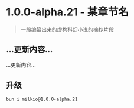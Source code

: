 # 1.0.0-alpha.21 - 某章节名

> 一段编纂出来的虚构科幻小说的摘抄片段

## ...更新内容...

...更新内容...

## 升级

```
bun i milkio@1.0.0-alpha.21
```
